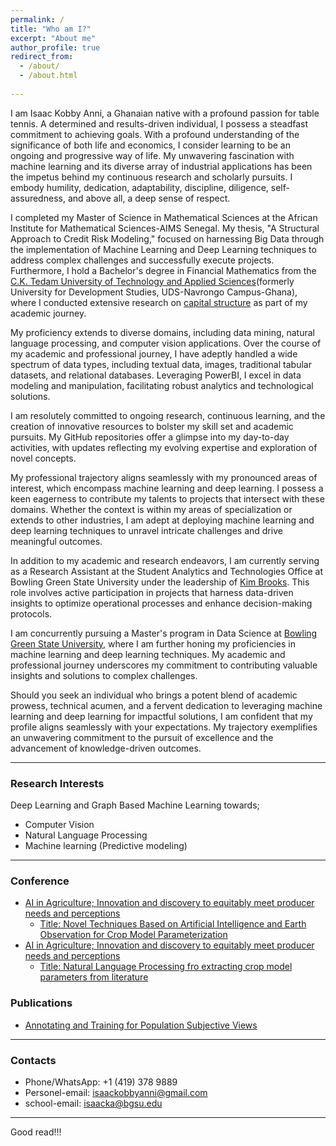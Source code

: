 ```yaml
---
permalink: /
title: "Who am I?"
excerpt: "About me"
author_profile: true
redirect_from: 
  - /about/
  - /about.html
 
---
```

I am Isaac Kobby Anni, a Ghanaian native with a profound passion for table tennis. A determined and results-driven individual, I possess a steadfast commitment to achieving goals. With a profound understanding of the significance of both life and economics, I consider learning to be an ongoing and progressive way of life. My unwavering fascination with machine learning and its diverse array of industrial applications has been the impetus behind my continuous research and scholarly pursuits. I embody humility, dedication, adaptability, discipline, diligence, self-assuredness, and above all, a deep sense of respect.

I completed my Master of Science in Mathematical Sciences at the African Institute for Mathematical Sciences-AIMS Senegal. My thesis, "A Structural Approach to Credit Risk Modeling," focused on harnessing Big Data through the implementation of Machine Learning and Deep Learning techniques to address complex challenges and successfully execute projects. Furthermore, I hold a Bachelor's degree in Financial Mathematics from the [C.K. Tedam University of Technology and Applied Sciences](https://cktutas.edu.gh/)(formerly University for Development Studies, UDS-Navrongo Campus-Ghana), where I conducted extensive research on [capital structure](https://www.investopedia.com/terms/c/capitalstructure.asp) as part of my academic journey.

My proficiency extends to diverse domains, including data mining, natural language processing, and computer vision applications. Over the course of my academic and professional journey, I have adeptly handled a wide spectrum of data types, including textual data, images, traditional tabular datasets, and relational databases. Leveraging PowerBI, I excel in data modeling and manipulation, facilitating robust analytics and technological solutions.

I am resolutely committed to ongoing research, continuous learning, and the creation of innovative resources to bolster my skill set and academic pursuits. My GitHub repositories offer a glimpse into my day-to-day activities, with updates reflecting my evolving expertise and exploration of novel concepts.

My professional trajectory aligns seamlessly with my pronounced areas of interest, which encompass machine learning and deep learning. I possess a keen eagerness to contribute my talents to projects that intersect with these domains. Whether the context is within my areas of specialization or extends to other industries, I am adept at deploying machine learning and deep learning techniques to unravel intricate challenges and drive meaningful outcomes.

In addition to my academic and research endeavors, I am currently serving as a Research Assistant at the Student Analytics and Technologies Office at Bowling Green State University under the leadership of [Kim Brooks](https://www.linkedin.com/in/kimberlyn-brooks-b09b1924/). This role involves active participation in projects that harness data-driven insights to optimize operational processes and enhance decision-making protocols.

I am concurrently pursuing a Master's program in Data Science at [Bowling Green State University](bgsu..edu), where I am further honing my proficiencies in machine learning and deep learning techniques. My academic and professional journey underscores my commitment to contributing valuable insights and solutions to complex challenges.

Should you seek an individual who brings a potent blend of academic prowess, technical acumen, and a fervent dedication to leveraging machine learning and deep learning for impactful solutions, I am confident that my profile aligns seamlessly with your expectations. My trajectory exemplifies an unwavering commitment to the pursuit of excellence and the advancement of knowledge-driven outcomes.

---
### Research Interests
Deep Learning and Graph Based Machine Learning towards;
- Computer Vision
- Natural Language Processing
- Machine learning (Predictive modeling)

---
### Conference
- [AI in Agriculture; Innovation and discovery to equitably meet producer needs and perceptions](https://abe.ufl.edu/2023-ai-conference/workshops-and-sessions/)
  - [Title: Novel Techniques Based on Artificial Intelligence and Earth Observation for Crop Model Parameterization](https://abe.ufl.edu/2023-ai-conference/workshops-and-sessions/#:~:text=Novel%20Techniques%20Based%20on%20Artificial%20Intelligence%20and%20Earth%20Observation%20for%20Crop%20Model%20Parameterization)
- [AI in Agriculture; Innovation and discovery to equitably meet producer needs and perceptions](https://abe.ufl.edu/2023-ai-conference/workshops-and-sessions/)
  - [Title: Natural Language Processing fro extracting crop model parameters from literature](https://github.com/IkeKobby/ikekobby.github.io/blob/master/files/agro_poster_draft6-1.pdf)
 
### Publications
- [Annotating and Training for Population Subjective Views](https://aclanthology.org/2023.wassa-1.36/)


---
### Contacts
- Phone/WhatsApp: +1 (419) 378 9889 
- Personel-email: isaackobbyanni@gmail.com
- school-email: isaacka@bgsu.edu


---
Good read!!!



<!-- Example: editing a markdown file for a talk
![Editing a markdown file for a talk](/images/editing-talk.png)
 -->
